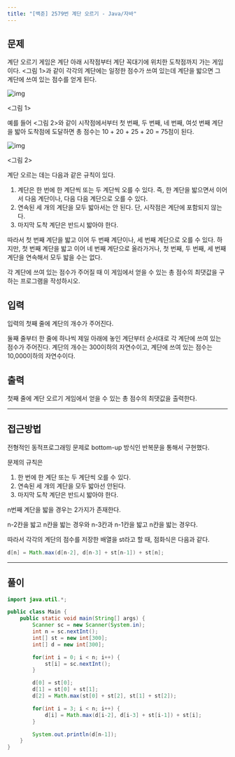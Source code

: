 ```yaml
---
title: "[백준] 2579번 계단 오르기 - Java/자바"
---
```


## 문제

계단 오르기 게임은 계단 아래 시작점부터 계단 꼭대기에 위치한 도착점까지 가는 게임이다. <그림 1>과 같이 각각의 계단에는 일정한 점수가 쓰여 있는데 계단을 밟으면 그 계단에 쓰여 있는 점수를 얻게 된다.

![img](https://upload.acmicpc.net/7177ea45-aa8d-4724-b256-7b84832c9b97/-/preview/)

<그림 1>

예를 들어 <그림 2>와 같이 시작점에서부터 첫 번째, 두 번째, 네 번째, 여섯 번째 계단을 밟아 도착점에 도달하면 총 점수는 10 + 20 + 25 + 20 = 75점이 된다.

![img](https://upload.acmicpc.net/f00b6121-1c25-492e-9bc0-d96377c586b0/-/preview/)

<그림 2>

계단 오르는 데는 다음과 같은 규칙이 있다.

1. 계단은 한 번에 한 계단씩 또는 두 계단씩 오를 수 있다. 즉, 한 계단을 밟으면서 이어서 다음 계단이나, 다음 다음 계단으로 오를 수 있다.
2. 연속된 세 개의 계단을 모두 밟아서는 안 된다. 단, 시작점은 계단에 포함되지 않는다.
3. 마지막 도착 계단은 반드시 밟아야 한다.

따라서 첫 번째 계단을 밟고 이어 두 번째 계단이나, 세 번째 계단으로 오를 수 있다. 하지만, 첫 번째 계단을 밟고 이어 네 번째 계단으로 올라가거나, 첫 번째, 두 번째, 세 번째 계단을 연속해서 모두 밟을 수는 없다.

각 계단에 쓰여 있는 점수가 주어질 때 이 게임에서 얻을 수 있는 총 점수의 최댓값을 구하는 프로그램을 작성하시오.

## 입력

입력의 첫째 줄에 계단의 개수가 주어진다.

둘째 줄부터 한 줄에 하나씩 제일 아래에 놓인 계단부터 순서대로 각 계단에 쓰여 있는 점수가 주어진다. 계단의 개수는 300이하의 자연수이고, 계단에 쓰여 있는 점수는 10,000이하의 자연수이다.

## 출력

첫째 줄에 계단 오르기 게임에서 얻을 수 있는 총 점수의 최댓값을 출력한다.



---



## 접근방법

전형적인 동적프로그래밍 문제로 bottom-up 방식인 반복문을 통해서 구현했다.

문제의 규칙은 

1. 한 번에 한 계단 또는 두 계단씩 오를 수 있다.
2. 연속된 세 개의 계단을 모두 밟아선 안된다.
3. 마지막 도착 계단은 반드시 밟아야 한다.

n번째 계단을 밟을 경우는 2가지가 존재한다.

n-2칸을 밟고 n칸을 밟는 경우와 n-3칸과 n-1칸을 밟고 n칸을 밟는 경우다.

따라서 각각의 계단의 점수를 저장한 배열을 st라고 할 때, 점화식은 다음과 같다.

```java
d[n] = Math.max(d[n-2], d[n-3] + st[n-1]) + st[n];
```





---





## 풀이

```java
import java.util.*;

public class Main {
    public static void main(String[] args) {
        Scanner sc = new Scanner(System.in);
        int n = sc.nextInt();
        int[] st = new int[300];
        int[] d = new int[300];

        for(int i = 0; i < n; i++) {
            st[i] = sc.nextInt();
        }

        d[0] = st[0];
        d[1] = st[0] + st[1];
        d[2] = Math.max(st[0] + st[2], st[1] + st[2]);

        for(int i = 3; i < n; i++) {
            d[i] = Math.max(d[i-2], d[i-3] + st[i-1]) + st[i];
        }

        System.out.println(d[n-1]);
    }
}
```

